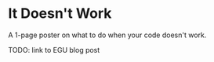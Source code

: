 # It Doesn't Work

A 1-page poster on what to do when your code doesn't work.

TODO: link to EGU blog post
